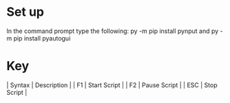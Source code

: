 # Set up

In the command prompt type the following:
py -m pip install pynput and py -m pip install pyautogui 

# Key

| Syntax | Description |
| F1 | Start Script |
| F2 | Pause Script |
| ESC | Stop Script |
